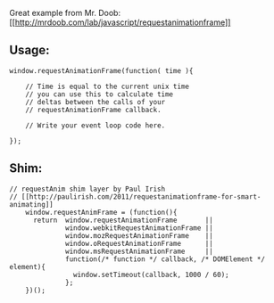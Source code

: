 Great example from Mr. Doob: [[http://mrdoob.com/lab/javascript/requestanimationframe]]

## Usage:
    window.requestAnimationFrame(function( time ){

    	// Time is equal to the current unix time
    	// you can use this to calculate time
    	// deltas between the calls of your
    	// requestAnimationFrame callback.
    	
    	// Write your event loop code here.

    });

## Shim:
    // requestAnim shim layer by Paul Irish
    // [[http://paulirish.com/2011/requestanimationframe-for-smart-animating]]
        window.requestAnimFrame = (function(){
          return  window.requestAnimationFrame       || 
                  window.webkitRequestAnimationFrame || 
                  window.mozRequestAnimationFrame    || 
                  window.oRequestAnimationFrame      || 
                  window.msRequestAnimationFrame     || 
                  function(/* function */ callback, /* DOMElement */ element){
                    window.setTimeout(callback, 1000 / 60);
                  };
        })();
